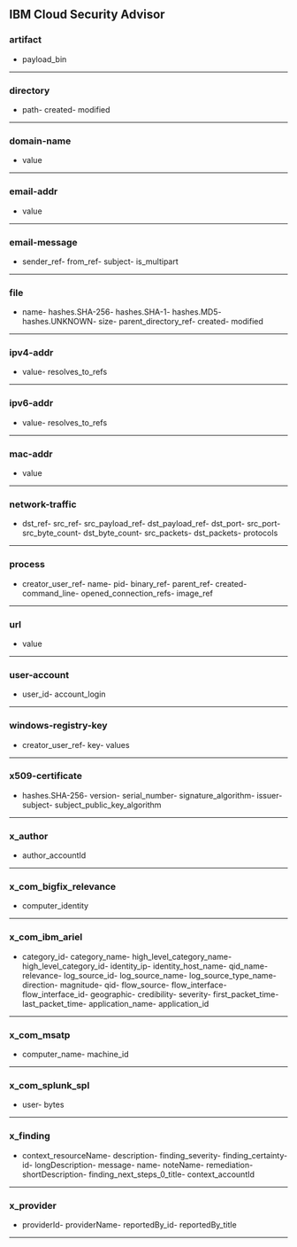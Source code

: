 ## IBM Cloud Security Advisor
### artifact
- payload_bin
___
### directory
- path- created- modified
___
### domain-name
- value
___
### email-addr
- value
___
### email-message
- sender_ref- from_ref- subject- is_multipart
___
### file
- name- hashes.SHA-256- hashes.SHA-1- hashes.MD5- hashes.UNKNOWN- size- parent_directory_ref- created- modified
___
### ipv4-addr
- value- resolves_to_refs
___
### ipv6-addr
- value- resolves_to_refs
___
### mac-addr
- value
___
### network-traffic
- dst_ref- src_ref- src_payload_ref- dst_payload_ref- dst_port- src_port- src_byte_count- dst_byte_count- src_packets- dst_packets- protocols
___
### process
- creator_user_ref- name- pid- binary_ref- parent_ref- created- command_line- opened_connection_refs- image_ref
___
### url
- value
___
### user-account
- user_id- account_login
___
### windows-registry-key
- creator_user_ref- key- values
___
### x509-certificate
- hashes.SHA-256- version- serial_number- signature_algorithm- issuer- subject- subject_public_key_algorithm
___
### x_author
- author_accountId
___
### x_com_bigfix_relevance
- computer_identity
___
### x_com_ibm_ariel
- category_id- category_name- high_level_category_name- high_level_category_id- identity_ip- identity_host_name- qid_name- relevance- log_source_id- log_source_name- log_source_type_name- direction- magnitude- qid- flow_source- flow_interface- flow_interface_id- geographic- credibility- severity- first_packet_time- last_packet_time- application_name- application_id
___
### x_com_msatp
- computer_name- machine_id
___
### x_com_splunk_spl
- user- bytes
___
### x_finding
- context_resourceName- description- finding_severity- finding_certainty- id- longDescription- message- name- noteName- remediation- shortDescription- finding_next_steps_0_title- context_accountId
___
### x_provider
- providerId- providerName- reportedBy_id- reportedBy_title
___

